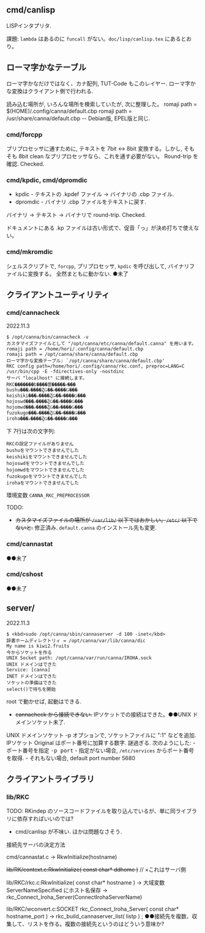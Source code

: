 

## cmd/canlisp

LISPインタプリタ.

課題:
`lambda` はあるのに `funcall` がない。`doc/lisp/canlisp.tex` にあるとおり。




## ローマ字かなテーブル

ローマ字かなだけではなく、カナ配列, TUT-Code もこのレイヤー. ローマ字かな変換はクライアント側で行われる.

読み込む場所が, いろんな場所を検索していたが, 次に整理した。
  romaji path = $(HOME)/.config/canna/default.cbp
  romaji path = /usr/share/canna/default.cbp  -- Debian版, EPEL版と同じ.

### cmd/forcpp 

プリプロセッサに通すために, テキストを 7bit <-> 8bit 変換する。しかし, そもそも 8bit clean なプリプロセッサなら、これを通す必要がない。
Round-trip を確認. Checked.


### cmd/kpdic, cmd/dpromdic

 * kpdic - テキストの .kpdef ファイル -> バイナリの .cbp ファイル. 
 * dpromdic - バイナリ .cbp ファイルをテキストに戻す.

バイナリ -> テキスト -> バイナリで round-trip. Checked.

ドキュメントにある .kp ファイルは古い形式で、促音「っ」が決め打ちで使えない。


### cmd/mkromdic

シェルスクリプトで, `forcpp`, プリプロセッサ, `kpdic` を呼び出して, バイナリファイルに変換する。
全然まともに動かない. ●未了



## クライアントユーティリティ

### cmd/cannacheck

2022.11.3
```
$ /opt/canna/bin/cannacheck -v
カスタマイズファイルとして "/opt/canna/etc/canna/default.canna" を用います。romaji path = /home/hori/.config/canna/default.cbp
romaji path = /opt/canna/share/canna/default.cbp
ローマ字かな変換テーブル: `/opt/canna/share/canna/default.cbp'
RKC config path=/home/hori/.config/canna/rkc.conf, preproc=LANG=C /usr/bin/cpp -E -fdirectives-only -nostdinc
サーバ "localhost" に接続します。
RKC�������ե����뤬�����ޤ���
bushu���ޥ����ȤǤ��ޤ����Ǥ���
keishiki���ޥ����ȤǤ��ޤ����Ǥ���
hojoswd���ޥ����ȤǤ��ޤ����Ǥ���
hojomwd���ޥ����ȤǤ��ޤ����Ǥ���
fuzokugo���ޥ����ȤǤ��ޤ����Ǥ���
iroha���ޥ����ȤǤ��ޤ����Ǥ���
```

下 7行は次の文字列:
```
RKCの設定ファイルがありません
bushuをマウントできませんでした
keishikiをマウントできませんでした
hojoswdをマウントできませんでした
hojomwdをマウントできませんでした
fuzokugoをマウントできませんでした
irohaをマウントできませんでした
```

環境変数 `CANNA_RKC_PREPROCESSOR`

TODO:
 - <s>カスタマイズファイルの場所が `/var/lib/` 以下ではおかしい。`/etc/` 以下でないと.</s> 修正済み. `default.canna` のインストール先も変更.


### cmd/cannastat

●●未了


### cmd/cshost

●●未了





## server/

2022.11.3
```
$ <kbd>sudo /opt/canna/sbin/cannaserver -d 100 -inet</kbd>
辞書ホームディレクトリィ = /opt/canna/var/lib/canna/dic
My name is kiwi2.fruits
今からソケットを作る
UNIX Socket path: /opt/canna/var/run/canna/IROHA.sock
UNIX ドメインはできた
Service: [canna]
INET ドメインはできた
ソケットの準備はできた
select()で待ちを開始
```

root で動かせば, 起動はできる.
 - <s>cannacheck から接続できない.</s> IPソケットでの接続はできた。●●UNIX ドメインソケット未了.

UNIX ドメインソケット
  -p オプションで, ソケットファイルに ":1" などを追加.
IPソケット
  Original はポート番号に加算する数字. 謎過ぎる. 次のようにした:
    - ポート番号を指定  <kbd>-p port</kbd>
    - 指定がない場合, `/etc/services` からポート番号を取得.
    - それもない場合, default port number 5680





## クライアントライブラリ

### lib/RKC

TODO: RKindep のソースコードファイルを取り込んでいるが、単に同ライブラリに依存すればいいのでは?
 - cmd/canlisp が不味い. ほかは問題なさそう.


接続先サーバの決定方法

cmd/cannastat.c -> RkwInitialize(hostname)

<s>lib/RK/context.c:RkwInitialize( const char* ddhome )</s>  // ×これはサーバ側

lib/RKC/rkc.c:RkwInitialize( const char* hostname )
  -> 大域変数 ServerNameSpecified にホスト名保存
     -> rkc_Connect_Iroha_Server(ConnectIrohaServerName)

lib/RKC/wconvert.c:SOCKET rkc_Connect_Iroha_Server( const char* hostname_port )
  -> rkc_build_cannaserver_list( listp ) ;
     ●●接続先を複数、収集して、リストを作る。複数の接続先というのはどういう意味か?
